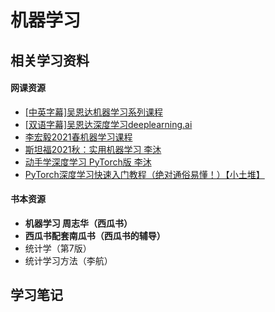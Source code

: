 # 机器学习



## 相关学习资料

#### 网课资源

- [[中英字幕]吴恩达机器学习系列课程](https://www.bilibili.com/video/BV164411b7dx?spm_id_from=333.999.0.0)
- [[双语字幕]吴恩达深度学习deeplearning.ai](https://www.bilibili.com/video/BV1FT4y1E74V?spm_id_from=333.999.0.0)
- [李宏毅2021春机器学习课程](https://www.bilibili.com/video/BV1Wv411h7kN?spm_id_from=333.999.0.0)
- [斯坦福2021秋：实用机器学习 李沐](https://space.bilibili.com/1567748478/channel/seriesdetail?sid=358496)
- [动手学深度学习 PyTorch版 李沐](https://space.bilibili.com/1567748478/channel/seriesdetail?sid=358497)
- [PyTorch深度学习快速入门教程（绝对通俗易懂！）【小土堆】](https://www.bilibili.com/video/BV1hE411t7RN?spm_id_from=333.999.0.0)

#### 书本资源

- **机器学习 周志华（西瓜书）**
- **西瓜书配套南瓜书（西瓜书的辅导）**
- 统计学（第7版）
- 统计学习方法（李航）



## 学习笔记

